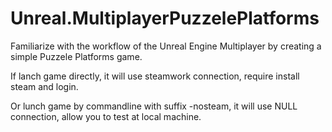 # Unreal.MultiplayerPuzzelePlatforms

Familiarize with the workflow of the Unreal Engine Multiplayer by creating a simple Puzzele Platforms game.

If lanch game directly, it will use steamwork connection, require install steam and login.

Or lunch game by commandline with suffix -nosteam, it will use NULL connection, allow you to test at local machine.
